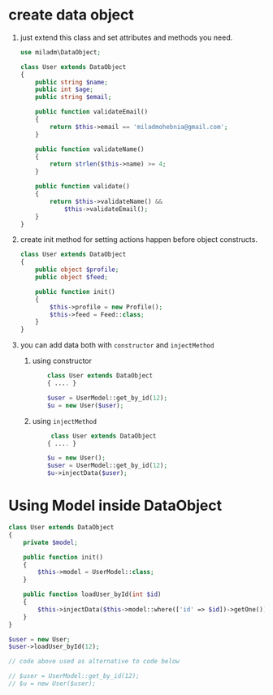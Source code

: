 # create data object

1.  just extend this class and set attributes and methods you need.

    ```php
    use miladm\DataObject;

    class User extends DataObject
    {
        public string $name;
        public int $age;
        public string $email;

        public function validateEmail()
        {
            return $this->email == 'miladmohebnia@gmail.com';
        }

        public function validateName()
        {
            return strlen($this->name) >= 4;
        }

        public function validate()
        {
            return $this->validateName() &&
                $this->validateEmail();
        }
    }
    ```

1.  create init method for setting actions happen before object constructs.

    ```php
    class User extends DataObject
    {
        public object $profile;
        public object $feed;

        public function init()
        {
            $this->profile = new Profile();
            $this->feed = Feed::class;
        }
    }
    ```

1.  you can add data both with `constructor` and `injectMethod`

    1. using constructor

       ```php
           class User extends DataObject
           { .... }

           $user = UserModel::get_by_id(12);
           $u = new User($user);
       ```

    1. using `injectMethod`

       ```php
            class User extends DataObject
           { .... }

           $u = new User();
           $user = UserModel::get_by_id(12);
           $u->injectData($user);

       ```

# Using Model inside DataObject

```php
class User extends DataObject
{
    private $model;

    public function init()
    {
        $this->model = UserModel::class;
    }

    public function loadUser_byId(int $id)
    {
        $this->injectData($this->model::where(['id' => $id])->getOne());
    }
}

$user = new User;
$user->loadUser_byId(12);

// code above used as alternative to code below

// $user = UserModel::get_by_id(12);
// $u = new User($user);

```
